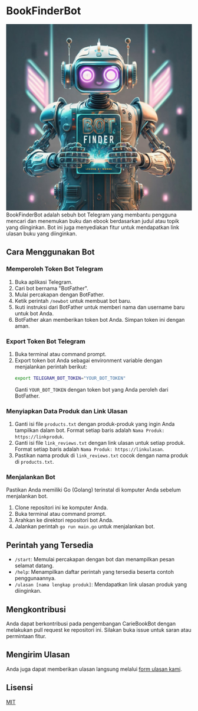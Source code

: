 # BookFinderBot
![logobot](https://github.com/1amkaizen/BookFinderBot/blob/main/logobot.jpeg)
BookFinderBot adalah sebuh bot Telegram yang membantu pengguna mencari dan menemukan buku dan ebook berdasarkan judul atau topik yang diinginkan. Bot ini juga menyediakan fitur untuk mendapatkan link ulasan buku yang diinginkan.

## Cara Menggunakan Bot

### Memperoleh Token Bot Telegram

1. Buka aplikasi Telegram.
2. Cari bot bernama "BotFather".
3. Mulai percakapan dengan BotFather.
4. Ketik perintah `/newbot` untuk membuat bot baru.
5. Ikuti instruksi dari BotFather untuk memberi nama dan username baru untuk bot Anda.
6. BotFather akan memberikan token bot Anda. Simpan token ini dengan aman.

### Export Token Bot Telegram

1. Buka terminal atau command prompt.
2. Export token bot Anda sebagai environment variable dengan menjalankan perintah berikut:
    ```bash
    export TELEGRAM_BOT_TOKEN="YOUR_BOT_TOKEN"
    ```
   Ganti `YOUR_BOT_TOKEN` dengan token bot yang Anda peroleh dari BotFather.

### Menyiapkan Data Produk dan Link Ulasan

1. Ganti isi file `products.txt` dengan produk-produk yang ingin Anda tampilkan dalam bot. Format setiap baris adalah `Nama Produk: https://linkproduk`.
2. Ganti isi file `link_reviews.txt` dengan link ulasan untuk setiap produk. Format setiap baris adalah `Nama Produk: https://linkulasan`.
3. Pastikan nama produk di `link_reviews.txt` cocok dengan nama produk di `products.txt`.

### Menjalankan Bot

Pastikan Anda memiliki Go (Golang) terinstal di komputer Anda sebelum menjalankan bot.

1. Clone repositori ini ke komputer Anda.
2. Buka terminal atau command prompt.
3. Arahkan ke direktori repositori bot Anda.
4. Jalankan perintah `go run main.go` untuk menjalankan bot.

## Perintah yang Tersedia

- `/start`: Memulai percakapan dengan bot dan menampilkan pesan selamat datang.
- `/help`: Menampilkan daftar perintah yang tersedia beserta contoh penggunaannya.
- `/ulasan [nama lengkap produk]`: Mendapatkan link ulasan produk yang diinginkan.

## Mengkontribusi

Anda dapat berkontribusi pada pengembangan CarieBookBot dengan melakukan pull request ke repositori ini. Silakan buka issue untuk saran atau permintaan fitur.

## Mengirim Ulasan

Anda juga dapat memberikan ulasan langsung melalui [form ulasan kami](https://aigoretech.rf.gd/kirim-ulasan).

## Lisensi

[MIT](LICENSE)
